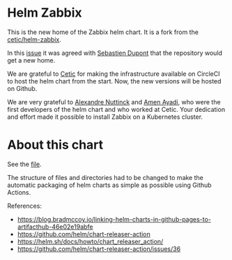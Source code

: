# Helm Zabbix

This is the new home of the Zabbix helm chart. It is a fork from the [cetic/helm-zabbix](https://github.com/cetic/helm-zabbix).

In this [issue](https://github.com/cetic/helm-zabbix/issues/68) it was agreed with [Sebastien Dupont](https://github.com/banzothat) that the repository would get a new home.

We are grateful to [Cetic](https://www.cetic.be/) for making the infrastructure available on CircleCI to host the helm chart from the start. Now, the new versions will be hosted on Github.

We are very grateful to [Alexandre Nuttinck](https://github.com/alexnuttinck) and [Amen Ayadi](https://github.com/AyadiAmen), who were the first developers of the helm chart and who worked at Cetic. Your dedication and effort made it possible to install Zabbix on a Kubernetes cluster.

# About this chart

See the [file](charts/helm-zabbix/README.md).

The structure of files and directories had to be changed to make the automatic packaging of helm charts as simple as possible using Github Actions.

References:

* https://blog.bradmccoy.io/linking-helm-charts-in-github-pages-to-artifacthub-46e02e19abfe
* https://github.com/helm/chart-releaser-action
* https://helm.sh/docs/howto/chart_releaser_action/
* https://github.com/helm/chart-releaser-action/issues/36

